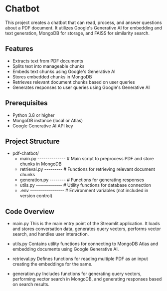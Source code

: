 # Chatbot

This project creates a chatbot that can read, process, and answer questions about a PDF document. It utilizes Google's Generative AI for embedding and text generation, MongoDB for storage, and FAISS for similarity search.

## Features
- Extracts text from PDF documents
- Splits text into manageable chunks
- Embeds text chunks using Google's Generative AI
- Stores embedded chunks in MongoDB
- Retrieves relevant document chunks based on user queries
- Generates responses to user queries using Google's Generative AI

## Prerequisites
- Python 3.8 or higher
- MongoDB instance (local or Atlas)
- Google Generative AI API key

## Project Structure

- pdf-chatbot/
    - main.py -------------- # Main script to preprocess PDF and store chunks in MongoDB
    - retrieval.py --------- # Functions for retrieving relevant document chunks
    - generation.py -------- # Functions for generating responses
    - utils.py ------------- # Utility functions for database connection
    - .env ----------------- # Environment variables (not included in version control)
 
## Code Overview
- main.py
    This is the main entry point of the Streamlit application. It loads and stores conversation data, generates query vectors, performs vector search, and handles user interaction.

- utils.py
    Contains utility functions for connecting to MongoDB Atlas and embedding documents using Google Generative AI.

- retrieval.py
    Defines functions for reading multiple PDF as an input creating the embeddings for the same.

- generation.py
    Includes functions for generating query vectors, performing vector search in MongoDB, and generating responses based on search results.
